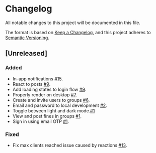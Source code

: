 # Changelog

All notable changes to this project will be documented in this file.

The format is based on [Keep a Changelog](https://keepachangelog.com/en/1.1.0/),
and this project adheres to [Semantic Versioning](https://semver.org/spec/v2.0.0.html).

## [Unreleased]

### Added

- In-app notifications [#15](https://github.com/hercobezuidenhout/doinfine/issues/15).
- React to posts [#9](https://github.com/hercobezuidenhout/doinfine/issues/11).
- Add loading states to login flow [#9](https://github.com/hercobezuidenhout/doinfine/issues/9).
- Properly render on desktop [#7](https://github.com/hercobezuidenhout/doinfine/issues/7).
- Create and invite users to groups [#6](https://github.com/hercobezuidenhout/doinfine/issues/6).
- Email and password to local development [#2](https://github.com/hercobezuidenhout/doinfine/issues/2).
- Toggle between light and dark mode.[#1](https://github.com/hercobezuidenhout/doinfine/issues/1)
- View and post fines in groups [#1](https://github.com/hercobezuidenhout/doinfine/issues/1).
- Sign in using email OTP [#1](https://github.com/hercobezuidenhout/doinfine/issues/1).

### Fixed

- Fix max clients reached issue caused by reactions [#13](https://github.com/hercobezuidenhout/doinfine/issues/13).